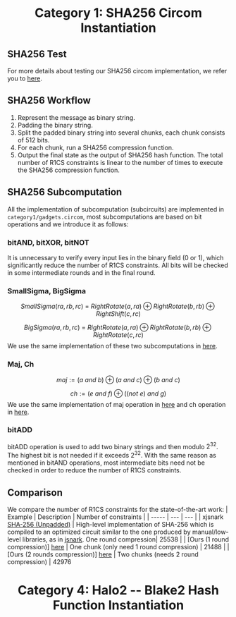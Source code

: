 <h1 align="center">Category 1: SHA256 Circom Instantiation</h1>

## SHA256 Test
For more details about testing our SHA256 circom implementation, we refer you to [here](https://github.com/yyb9882/zk_hackthon/tree/main/category1).

## SHA256 Workflow
1. Represent the message as binary string.
2. Padding the binary string.
3. Split the padded binary string into several chunks, each chunk consists of 512 bits.
4. For each chunk, run a SHA256 compression function.
5. Output the final state as the output of SHA256 hash function.
The total number of R1CS constraints is linear to the number of times to execute the SHA256 compression function.


## SHA256 Subcomputation
All the implementation of subcomputation (subcircuits) are implemented in `category1/gadgets.circom`,
most subcomputations are based on bit operations and we introduce it as follows:
### bitAND, bitXOR, bitNOT
It is unnecessary to verify every input lies in the binary field (0 or 1), which significantly reduce the number of R1CS constraints.
All bits will be checked in some intermediate rounds and in the final round.
### SmallSigma, BigSigma
$$SmallSigma(ra, rb, rc)\ =\ RightRotate(a, ra)\oplus{RightRotate(b, rb)}\oplus{RightShift(c, rc)}$$ 
  
$$BigSigma(ra, rb, rc)\ =\ RightRotate(a, ra)\oplus{RightRotate(b, rb)}\oplus{RightRotate(c, rc)}$$ 
We use the same implementation of these two subcomputations in [here](https://github.com/iden3/circomlib/blob/master/circuits/sha256/sigma.circom).
### Maj, Ch
$$maj := (a\ and\ b) \oplus (a\ and\ c) \oplus (b\ and\ c)$$
  
$$ch := (e\ and\ f) \oplus ((not\ e)\ and\ g)$$
We use the same implementation of maj operation in [here](https://github.com/iden3/circomlib/blob/master/circuits/sha256/maj.circom) and ch operation in [here](https://github.com/iden3/circomlib/blob/master/circuits/sha256/ch.circom).
### bitADD
bitADD operation is used to add two binary strings and then modulo $2^{32}$. The highest bit is not needed if it exceeds $2^{32}$.
With the same reason as mentioned in bitAND operations, most intermediate bits need not be checked in order to reduce the number of R1CS constraints.

## Comparison
We compare the number of R1CS constraints for the state-of-the-art work:
| Example | Description | Number of constraints |
| ----- | --- | --- |
| xjsnark [SHA-256 (Unpadded)](https://github.com/akosba/xjsnark/tree/master/doc/code_previews/README.md#sha-256-unpadded) |  High-level implementation of SHA-256 which is compiled to an optimized circuit similar to the one produced by manual/low-level libraries, as in [jsnark](https://github.com/akosba/jsnark). One round compression| 25538 | 
| [Ours (1 round compression)] [here](https://github.com/yyb9882/zk_hackthon/blob/main/category1/test/circuits/SHA256_1.circom) | One chunk (only need 1 round compression) | 21488 |
| [Ours (2 rounds compression)] [here](https://github.com/yyb9882/zk_hackthon/blob/main/category1/test/circuits/SHA256_2.circom) | Two chunks (needs 2 round compression) | 42976 


<h1 align="center">Category 4: Halo2 -- Blake2 Hash Function Instantiation</h1>